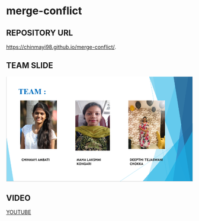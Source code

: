 # merge-conflict

## REPOSITORY URL
https://chinmayi98.github.io/merge-conflict/.
 
## TEAM SLIDE
![](https://raw.githubusercontent.com/Chinmayi98/merge-conflict/master/Capture.PNG)

## VIDEO 
[YOUTUBE](https://www.youtube.com/watch?v=AMzIPsp5dGg)
